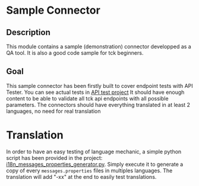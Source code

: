 # Sample Connector

## Description
This module contains a sample (demonstration) connector developped as a QA tool.
It is also a good code sample for tck beginners.

## Goal
This sample connector has been firstly built to cover endpoint tests with API Tester.
You can see actual tests in [API test project](../../talend-component-maven-plugin/src/it/web/README.md)
It should have enough content to be able to validate all tck api endpoints with all possible parameters.
The connectors should have everything translated in at least 2 languages, no need for real translation

# Translation
In order to have an easy testing of language mechanic, a simple python script has been provided in the project: [i18n_messages_properties_generator.py](src/main/resources/org/talend/sdk/component/test/connectors/i18n_messages_properties_generator.py).
Simply execute it to generate a copy of every `messages.properties` files in multiples languages.
The translation will add "-xx" at the end to easily test translations.
